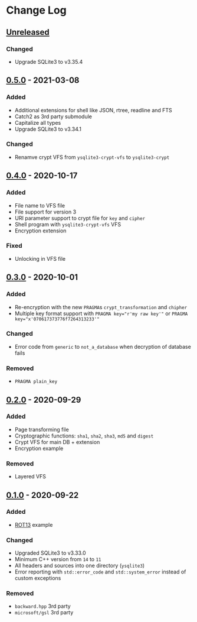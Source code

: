 # Change Log

## [Unreleased]
### Changed
- Upgrade SQLite3 to v3.35.4

## [0.5.0] - 2021-03-08
### Added
- Additional extensions for shell like JSON, rtree, readline and FTS
- Catch2 as 3rd party submodule
- Capitalize all types
- Upgrade SQLite3 to v3.34.1

### Changed
- Renamve crypt VFS from `ysqlite3-crypt-vfs` to `ysqlite3-crypt`

## [0.4.0] - 2020-10-17
### Added
- File name to VFS file
- File support for version 3
- URI parameter support to crypt file for `key` and `cipher`
- Shell program with `ysqlite3-crypt-vfs` VFS
- Encryption extension

### Fixed
- Unlocking in VFS file

## [0.3.0] - 2020-10-01
### Added
- Re-encryption with the new `PRAGMA`s `crypt_transformation` and `chipher`
- Multiple key format support with `PRAGMA key="r'my raw key'"` or `PRAGMA key="x'070617373776f7264313233'"`

### Changed
- Error code from `generic` to `not_a_database` when decryption of database fails

### Removed
- `PRAGMA plain_key`

## [0.2.0] - 2020-09-29
### Added
- Page transforming file
- Cryptographic functions: `sha1`, `sha2`, `sha3`, `md5` and `digest`
- Crypt VFS for main DB + extension
- Encryption example

### Removed
- Layered VFS

## [0.1.0] - 2020-09-22
### Added
- [ROT13](https://en.wikipedia.org/wiki/ROT13) example

### Changed
- Upgraded SQLite3 to v3.33.0
- Minimum C++ version from `14` to `11`
- All headers and sources into one directory (`ysqlite3`)
- Error reporting with `std::error_code` and `std::system_error` instead of custom exceptions

### Removed
- `backward.hpp` 3rd party
- `microsoft/gsl` 3rd party

[Unreleased]: https://github.com/terrakuh/ysqlite3/compare/v0.5.0...dev
[0.5.0]: https://github.com/terrakuh/ysqlite3/compare/v0.4.0...v0.5.0
[0.4.0]: https://github.com/terrakuh/ysqlite3/compare/v0.3.0...v0.4.0
[0.3.0]: https://github.com/terrakuh/ysqlite3/compare/v0.2.0...v0.3.0
[0.2.0]: https://github.com/terrakuh/ysqlite3/compare/v0.1.0...v0.2.0
[0.1.0]: https://github.com/terrakuh/ysqlite3/compare/v0.0.0...v0.1.0
